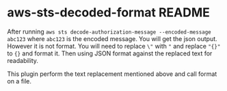 # aws-sts-decoded-format README

After running `aws sts decode-authorization-message --encoded-message abc123` where `abc123` is the encoded message. You will get the json output. However it is not format. You will need to replace `\"` with `"` and replace `"{}"` to `{}` and format it. Then using JSON format against the replaced text for readability.

This plugin perform the text replacement mentioned above and call format on a file.
